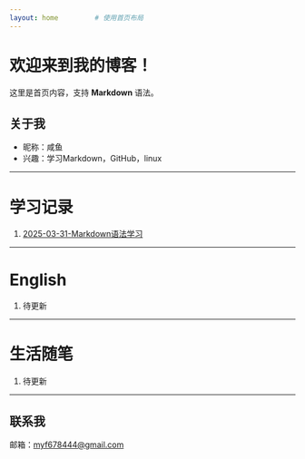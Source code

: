 ```yaml
---
layout: home         # 使用首页布局
---
```


# 欢迎来到我的博客！

这里是首页内容，支持 **Markdown** 语法。
## 关于我

- 昵称：咸鱼
- 兴趣：学习Markdown，GitHub，linux

---

# **学习记录**

1. [2025-03-31-Markdown语法学习](https://myf678444.github.io/posts/1.md)

---

# **English**

1. 待更新

---

# **生活随笔**

1. 待更新

---

## 联系我

邮箱：myf678444@gmail.com